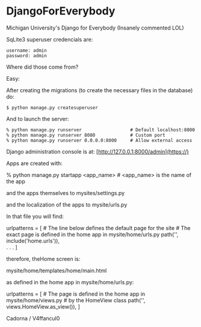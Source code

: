 # DjangoForEverybody

Michigan University's Django for Everybody (Insanely commented LOL)

SqLite3 superuser credencials are:

```
username: admin
password: admin
```

Where did those come from?

Easy:

After creating the migrations (to create the necessary files in the database) do:

```
$ python manage.py createsuperuser
```

And to launch the server:

```
% python manage.py runserver                  # Default localhost:8000
% python manage.py runserver 8080             # Custom port
% python manage.py runserver 0.0.0.0:8000     # Allow external access  
```

Django administration console is at: [http://127.0.0.1:8000/admin](https://)


Apps are created with:

% python manage.py startapp <app_name>  # <app_name> is the name of the app

and the apps themselves to mysites/settings.py

and the localization of the apps to mysite/urls.py

In that file you will find:

urlpatterns = [
    # The line below defines the default page for the site
    # The exact page is defined in the home app in mysite/home/urls.py
    path('', include('home.urls')),  
    . . . 
]

therefore, theHome screen is:

mysite/home/templates/home/main.html

as defined in the home app in mysite/home/urls.py:

urlpatterns = [
    # The page is defined in the home app in mysite/home/views.py
    # by the HomeView class
    path('', views.HomeView.as_view()),
]


Cadorna / V4ffancul0
